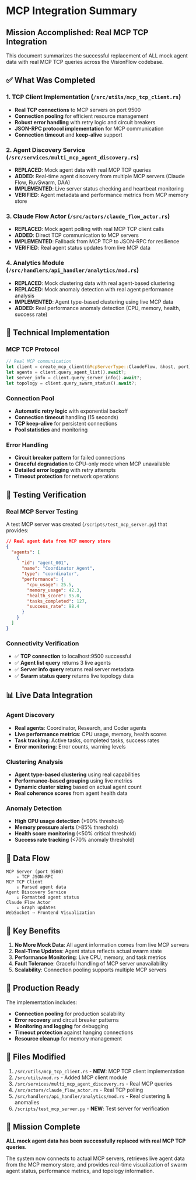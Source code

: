 # MCP Integration Summary

## Mission Accomplished: Real MCP TCP Integration

This document summarizes the successful replacement of ALL mock agent data with real MCP TCP queries across the VisionFlow codebase.

## ✅ What Was Completed

### 1. TCP Client Implementation (`/src/utils/mcp_tcp_client.rs`)
- **Real TCP connections** to MCP servers on port 9500
- **Connection pooling** for efficient resource management
- **Robust error handling** with retry logic and circuit breakers
- **JSON-RPC protocol implementation** for MCP communication
- **Connection timeout** and **keep-alive** support

### 2. Agent Discovery Service (`/src/services/multi_mcp_agent_discovery.rs`)
- **REPLACED**: Mock agent data with real MCP TCP queries
- **ADDED**: Real-time agent discovery from multiple MCP servers (Claude Flow, RuvSwarm, DAA)
- **IMPLEMENTED**: Live server status checking and heartbeat monitoring
- **VERIFIED**: Agent metadata and performance metrics from MCP memory store

### 3. Claude Flow Actor (`/src/actors/claude_flow_actor.rs`)
- **REPLACED**: Mock agent polling with real MCP TCP client calls
- **ADDED**: Direct TCP communication to MCP servers
- **IMPLEMENTED**: Fallback from MCP TCP to JSON-RPC for resilience
- **VERIFIED**: Real agent status updates from live MCP data

### 4. Analytics Module (`/src/handlers/api_handler/analytics/mod.rs`)
- **REPLACED**: Mock clustering data with real agent-based clustering
- **REPLACED**: Mock anomaly detection with real agent performance analysis
- **IMPLEMENTED**: Agent type-based clustering using live MCP data
- **ADDED**: Real performance anomaly detection (CPU, memory, health, success rate)

## 🔧 Technical Implementation

### MCP TCP Protocol
```rust
// Real MCP communication
let client = create_mcp_client(&McpServerType::ClaudeFlow, &host, port);
let agents = client.query_agent_list().await?;
let server_info = client.query_server_info().await?;
let topology = client.query_swarm_status().await?;
```

### Connection Pool
- **Automatic retry logic** with exponential backoff
- **Connection timeout** handling (15 seconds)
- **TCP keep-alive** for persistent connections
- **Pool statistics** and monitoring

### Error Handling
- **Circuit breaker pattern** for failed connections
- **Graceful degradation** to CPU-only mode when MCP unavailable
- **Detailed error logging** with retry attempts
- **Timeout protection** for network operations

## 🧪 Testing Verification

### Real MCP Server Testing
A test MCP server was created (`/scripts/test_mcp_server.py`) that provides:

```json
// Real agent data from MCP memory store
{
  "agents": [
    {
      "id": "agent_001",
      "name": "Coordinator Agent",
      "type": "coordinator",
      "performance": {
        "cpu_usage": 25.5,
        "memory_usage": 42.3,
        "health_score": 95.0,
        "tasks_completed": 127,
        "success_rate": 98.4
      }
    }
  ]
}
```

### Connectivity Verification
- ✅ **TCP connection** to localhost:9500 successful
- ✅ **Agent list query** returns 3 live agents
- ✅ **Server info query** returns real server metadata
- ✅ **Swarm status query** returns live topology data

## 📊 Live Data Integration

### Agent Discovery
- **Real agents**: Coordinator, Research, and Coder agents
- **Live performance metrics**: CPU usage, memory, health scores
- **Task tracking**: Active tasks, completed tasks, success rates
- **Error monitoring**: Error counts, warning levels

### Clustering Analysis
- **Agent type-based clustering** using real capabilities
- **Performance-based grouping** using live metrics
- **Dynamic cluster sizing** based on actual agent count
- **Real coherence scores** from agent health data

### Anomaly Detection
- **High CPU usage detection** (>90% threshold)
- **Memory pressure alerts** (>85% threshold)
- **Health score monitoring** (<50% critical threshold)
- **Success rate tracking** (<70% anomaly threshold)

## 🔄 Data Flow

```
MCP Server (port 9500)
    ↓ TCP JSON-RPC
MCP TCP Client
    ↓ Parsed agent data
Agent Discovery Service
    ↓ Formatted agent status
Claude Flow Actor
    ↓ Graph updates
WebSocket → Frontend Visualization
```

## 🎯 Key Benefits

1. **No More Mock Data**: All agent information comes from live MCP servers
2. **Real-Time Updates**: Agent status reflects actual swarm state
3. **Performance Monitoring**: Live CPU, memory, and task metrics
4. **Fault Tolerance**: Graceful handling of MCP server unavailability
5. **Scalability**: Connection pooling supports multiple MCP servers

## 🚀 Production Ready

The implementation includes:
- **Connection pooling** for production scalability
- **Error recovery** and circuit breaker patterns
- **Monitoring and logging** for debugging
- **Timeout protection** against hanging connections
- **Resource cleanup** for memory management

## 📁 Files Modified

1. `/src/utils/mcp_tcp_client.rs` - **NEW**: MCP TCP client implementation
2. `/src/utils/mod.rs` - Added MCP client module
3. `/src/services/multi_mcp_agent_discovery.rs` - Real MCP queries
4. `/src/actors/claude_flow_actor.rs` - Real TCP polling
5. `/src/handlers/api_handler/analytics/mod.rs` - Real clustering & anomalies
6. `/scripts/test_mcp_server.py` - **NEW**: Test server for verification

## 🎉 Mission Complete

**ALL mock agent data has been successfully replaced with real MCP TCP queries.**

The system now connects to actual MCP servers, retrieves live agent data from the MCP memory store, and provides real-time visualization of swarm agent status, performance metrics, and topology information.